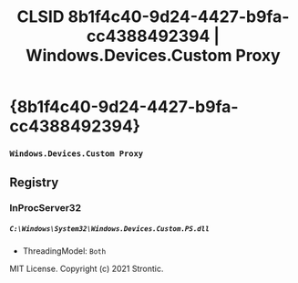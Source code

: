 ﻿---
title: "CLSID 8b1f4c40-9d24-4427-b9fa-cc4388492394 | Windows.Devices.Custom Proxy"
excerpt: What is COM-Object CLSID 8b1f4c40-9d24-4427-b9fa-cc4388492394?
---

# {8b1f4c40-9d24-4427-b9fa-cc4388492394}

### `Windows.Devices.Custom Proxy`

## Registry


### InProcServer32

##### `C:\Windows\System32\Windows.Devices.Custom.PS.dll`
* ThreadingModel: `Both`

MIT License. Copyright (c) 2021 Strontic.


